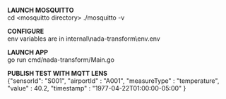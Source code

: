 **LAUNCH MOSQUITTO**  
cd \<mosquitto directory\>
./mosquitto -v

**CONFIGURE**  
env variables are in internal\nada-transform\env\.env

**LAUNCH APP**  
go run cmd/nada-transform/Main.go

**PUBLISH TEST WITH MQTT LENS**  
{"sensorId": "S001", "airportId" : "A001", "measureType" : "temperature", "value" : 40.2, "timestamp" : "1977-04-22T01:00:00-05:00" }


